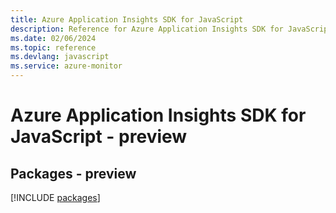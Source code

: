 ```yaml
---
title: Azure Application Insights SDK for JavaScript
description: Reference for Azure Application Insights SDK for JavaScript
ms.date: 02/06/2024
ms.topic: reference
ms.devlang: javascript
ms.service: azure-monitor
---
```

# Azure Application Insights SDK for JavaScript - preview
## Packages - preview
[!INCLUDE [packages](application-insights-index.md)]